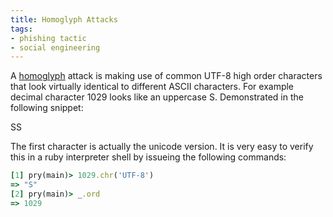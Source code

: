 ```yaml
---
title: Homoglyph Attacks
tags:
- phishing tactic
- social engineering
---
```


A [homoglyph][1] attack is making use of common UTF-8 high order characters
that look virtually identical to different ASCII characters. For example
decimal character 1029 looks like an uppercase S. Demonstrated in the following
snippet:

ЅS

The first character is actually the unicode version. It is very easy to verify
this in a ruby interpreter shell by issueing the following commands:

```ruby
[1] pry(main)> 1029.chr('UTF-8')
=> "Ѕ"
[2] pry(main)> _.ord
=> 1029
```

[1]: http://www.irongeek.com/homoglyph-attack-generator.php
